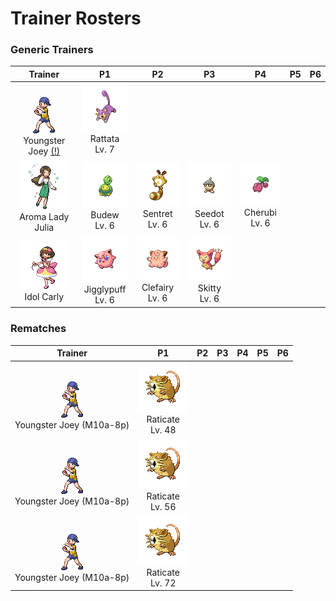 # Trainer Rosters

### Generic Trainers

| Trainer | P1 | P2 | P3 | P4 | P5 | P6 |
|:-------:|:--:|:--:|:--:|:--:|:--:|:--:|
| ![Youngster Joey (!)](../../assets/trainers/youngster.png "Youngster Joey (!)")<br>Youngster Joey [(!)](#rematches) | ![Rattata](../../assets/sprites/rattata/front.gif "Rattata")<br>Rattata<br>Lv. 7 |
| ![Aroma Lady Julia](../../assets/trainers/aroma_lady.png "Aroma Lady Julia")<br>Aroma Lady Julia | ![Budew](../../assets/sprites/budew/front.gif "Budew")<br>Budew<br>Lv. 6 | ![Sentret](../../assets/sprites/sentret/front.gif "Sentret")<br>Sentret<br>Lv. 6 | ![Seedot](../../assets/sprites/seedot/front.gif "Seedot")<br>Seedot<br>Lv. 6 | ![Cherubi](../../assets/sprites/cherubi/front.gif "Cherubi")<br>Cherubi<br>Lv. 6 |
| ![Idol Carly](../../assets/trainers/idol.png "Idol Carly")<br>Idol Carly | ![Jigglypuff](../../assets/sprites/jigglypuff/front.gif "Jigglypuff")<br>Jigglypuff<br>Lv. 6 | ![Clefairy](../../assets/sprites/clefairy/front.gif "Clefairy")<br>Clefairy<br>Lv. 6 | ![Skitty](../../assets/sprites/skitty/front.gif "Skitty")<br>Skitty<br>Lv. 6 |


### Rematches

| Trainer | P1 | P2 | P3 | P4 | P5 | P6 |
|:-------:|:--:|:--:|:--:|:--:|:--:|:--:|
| ![Youngster Joey (M10a-8p)](../../assets/trainers/youngster.png "Youngster Joey (M10a-8p)")<br>Youngster Joey (M10a-8p) | ![Raticate](../../assets/sprites/raticate/front.gif "Raticate")<br>Raticate<br>Lv. 48 |
| ![Youngster Joey (M10a-8p)](../../assets/trainers/youngster.png "Youngster Joey (M10a-8p)")<br>Youngster Joey (M10a-8p) | ![Raticate](../../assets/sprites/raticate/front.gif "Raticate")<br>Raticate<br>Lv. 56 |
| ![Youngster Joey (M10a-8p)](../../assets/trainers/youngster.png "Youngster Joey (M10a-8p)")<br>Youngster Joey (M10a-8p) | ![Raticate](../../assets/sprites/raticate/front.gif "Raticate")<br>Raticate<br>Lv. 72 |

